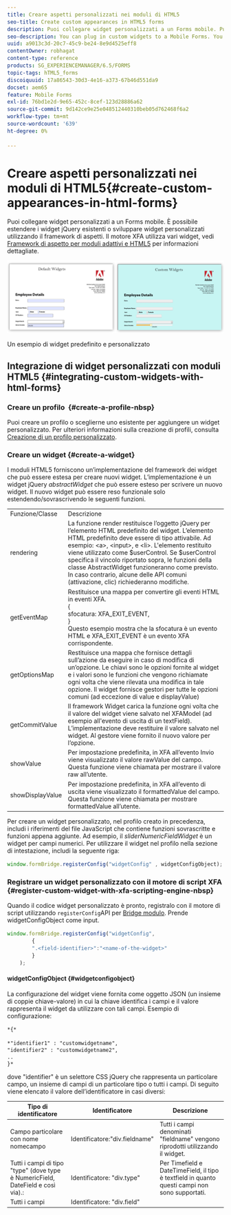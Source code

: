 ```yaml
---
title: Creare aspetti personalizzati nei moduli di HTML5
seo-title: Create custom appearances in HTML5 forms
description: Puoi collegare widget personalizzati a un Forms mobile. Puoi estendere i widget jQuery esistenti o sviluppare widget personalizzati.
seo-description: You can plug in custom widgets to a Mobile Forms. You can extend existing jQuery Widgets or develop your own custom widgets.
uuid: a9013c3d-20c7-45c9-be24-8e9d4525eff8
contentOwner: robhagat
content-type: reference
products: SG_EXPERIENCEMANAGER/6.5/FORMS
topic-tags: hTML5_forms
discoiquuid: 17a86543-30d3-4e16-a373-67b46d551da9
docset: aem65
feature: Mobile Forms
exl-id: 76bd1e2d-9e65-452c-8cef-123d28886a62
source-git-commit: 9d142ce9e25e048512440310beb05d762468f6a2
workflow-type: tm+mt
source-wordcount: '639'
ht-degree: 0%

---
```


# Creare aspetti personalizzati nei moduli di HTML5{#create-custom-appearances-in-html-forms}

Puoi collegare widget personalizzati a un Forms mobile. È possibile estendere i widget jQuery esistenti o sviluppare widget personalizzati utilizzando il framework di aspetti. Il motore XFA utilizza vari widget, vedi [Framework di aspetto per moduli adattivi e HTML5](/help/forms/using/introduction-widgets.md) per informazioni dettagliate.

![Un esempio di widget predefinito e personalizzato](assets/custom-widgets.jpg)

Un esempio di widget predefinito e personalizzato

## Integrazione di widget personalizzati con moduli HTML5 {#integrating-custom-widgets-with-html-forms}

### Creare un profilo  {#create-a-profile-nbsp}

Puoi creare un profilo o sceglierne uno esistente per aggiungere un widget personalizzato. Per ulteriori informazioni sulla creazione di profili, consulta [Creazione di un profilo personalizzato](/help/forms/using/custom-profile.md).

### Creare un widget {#create-a-widget}

I moduli HTML5 forniscono un’implementazione del framework dei widget che può essere estesa per creare nuovi widget. L’implementazione è un widget jQuery *abstractWidget* che può essere esteso per scrivere un nuovo widget. Il nuovo widget può essere reso funzionale solo estendendo/sovrascrivendo le seguenti funzioni.

<table>
 <tbody>
  <tr>
   <td>Funzione/Classe</td>
   <td>Descrizione</td>
  </tr>
  <tr>
   <td>rendering</td>
   <td>La funzione render restituisce l’oggetto jQuery per l’elemento HTML predefinito del widget. L’elemento HTML predefinito deve essere di tipo attivabile. Ad esempio: &lt;a&gt;, &lt;input&gt;, e &lt;li&gt;. L'elemento restituito viene utilizzato come $userControl. Se $userControl specifica il vincolo riportato sopra, le funzioni della classe AbstractWidget funzioneranno come previsto. In caso contrario, alcune delle API comuni (attivazione, clic) richiederanno modifiche. </td>
  </tr>
  <tr>
   <td>getEventMap</td>
   <td>Restituisce una mappa per convertire gli eventi HTML in eventi XFA. <br /> {<br /> sfocatura: XFA_EXIT_EVENT,<br /> }<br /> Questo esempio mostra che la sfocatura è un evento HTML e XFA_EXIT_EVENT è un evento XFA corrispondente. </td>
  </tr>
  <tr>
   <td>getOptionsMap</td>
   <td>Restituisce una mappa che fornisce dettagli sull’azione da eseguire in caso di modifica di un’opzione. Le chiavi sono le opzioni fornite al widget e i valori sono le funzioni che vengono richiamate ogni volta che viene rilevata una modifica in tale opzione. Il widget fornisce gestori per tutte le opzioni comuni (ad eccezione di value e displayValue)</td>
  </tr>
  <tr>
   <td>getCommitValue</td>
   <td>Il framework Widget carica la funzione ogni volta che il valore del widget viene salvato nel XFAModel (ad esempio all'evento di uscita di un textField). L’implementazione deve restituire il valore salvato nel widget. Al gestore viene fornito il nuovo valore per l’opzione.</td>
  </tr>
  <tr>
   <td>showValue</td>
   <td>Per impostazione predefinita, in XFA all’evento Invio viene visualizzato il valore rawValue del campo. Questa funzione viene chiamata per mostrare il valore raw all’utente. </td>
  </tr>
  <tr>
   <td>showDisplayValue</td>
   <td>Per impostazione predefinita, in XFA all’evento di uscita viene visualizzato il formattedValue del campo. Questa funzione viene chiamata per mostrare formattedValue all’utente. </td>
  </tr>
 </tbody>
</table>

Per creare un widget personalizzato, nel profilo creato in precedenza, includi i riferimenti del file JavaScript che contiene funzioni sovrascritte e funzioni appena aggiunte. Ad esempio, il *sliderNumericFieldWidget* è un widget per campi numerici. Per utilizzare il widget nel profilo nella sezione di intestazione, includi la seguente riga:

```javascript
window.formBridge.registerConfig("widgetConfig" , widgetConfigObject);
```

### Registrare un widget personalizzato con il motore di script XFA  {#register-custom-widget-with-xfa-scripting-engine-nbsp}

Quando il codice widget personalizzato è pronto, registralo con il motore di script utilizzando `registerConfig`API per [Bridge modulo](/help/forms/using/form-bridge-apis.md). Prende widgetConfigObject come input.

```javascript
window.formBridge.registerConfig("widgetConfig",
        {
        ".<field-identifier>":"<name-of-the-widget>"
        }
    );
```

#### widgetConfigObject {#widgetconfigobject}

La configurazione del widget viene fornita come oggetto JSON (un insieme di coppie chiave-valore) in cui la chiave identifica i campi e il valore rappresenta il widget da utilizzare con tali campi. Esempio di configurazione:

```
*{*

*"identifier1" : "customwidgetname",
"identifier2" : "customwidgetname2",
..
}*
```

dove &quot;identifier&quot; è un selettore CSS jQuery che rappresenta un particolare campo, un insieme di campi di un particolare tipo o tutti i campi. Di seguito viene elencato il valore dell’identificatore in casi diversi:

| Tipo di identificatore | Identificatore | Descrizione |
|---|---|---|
| Campo particolare con nome nomecampo | Identificatore:&quot;div.fieldname&quot; | Tutti i campi denominati &quot;fieldname&quot; vengono riprodotti utilizzando il widget. |
| Tutti i campi di tipo &quot;type&quot; (dove type è NumericField, DateField e così via).: | Identificatore: &quot;div.type&quot; | Per Timefield e DateTimeField, il tipo è textfield in quanto questi campi non sono supportati. |
| Tutti i campi | Identificatore: &quot;div.field&quot; |  |
